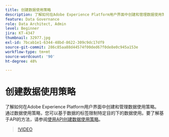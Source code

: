 ```yaml
---
title: 创建数据使用策略
description: 了解如何在Adobe Experience Platform用户界面中创建和管理数据使用策略。 通过数据使用策略，您可以基于数据的标签限制特定目的下的数据使用。
feature: Data Governance
role: Data Architect, Admin
level: Beginner
jira: KT-4347
thumbnail: 32977.jpg
exl-id: 7bcab1e1-6344-48bd-8622-309c9dc17df9
source-git-commit: 286c85aa88d44574f00ded67f0de8e0c945a153e
workflow-type: tm+mt
source-wordcount: '90'
ht-degree: 48%

---
```


# 创建数据使用策略

了解如何在Adobe Experience Platform用户界面中创建和管理数据使用策略。 通过数据使用策略，您可以基于数据的标签限制特定目的下的数据使用。要了解基于API的方法，请参阅[使用API创建数据使用策略](https://experienceleague.adobe.com/docs/experience-platform/data-governance/policies/create.html?lang=zh-Hans)。

>[!VIDEO](https://video.tv.adobe.com/v/37121?learn=on&enablevpops&captions=chi_hans)